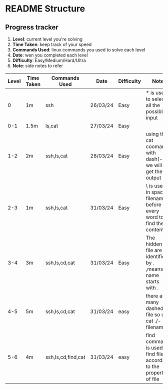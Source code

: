 # README Structure
## Progress tracker
1. **Level**: current level you're solving
2. **Time Taken**: keep track of your speed
3. **Commands Used**: linux commands you used to solve each level
4. **Date**: wen you completed each level
5. **Difficulty**: Easy/Medium/Hard/Ultra
6. **Note**: side notes to refer

| Level | Time Taken | Commands Used |   Date   | Difficulty | Note | 
| ----- | ---------- | ------------- | -------- | ---------- | ---- | 
| 0     | 1m      | ssh           | 26/03/24 |    Easy    | * is used to select all the possible input | 
| 0-1   | 1.5m         | ls,cat        | 27/03/24 |    Easy    |     |
| 1-2   | 2m         | ssh,ls,cat    | 28/03/24 |    Easy    | using the cat coomand with dash(-) we will get the output |
|2-3    |1m          |ssh,ls,cat     | 31/03/24 | Easy | \ is used in space filename before every word to find the content |
|3-4   | 3m |  ssh,ls,cd,cat  |31/03/24|Easy|The hidden file are identified by . ,means name starts with .|
|4-5 |5m| ssh,ls,cd,cat |31/03/24|easy |there are many dashed file so use cat ./-filename|
|5-6 |4m  |ssh,ls,cd,find,cat|31/03/24|easy |find command is used to find file according to the properties of file |
